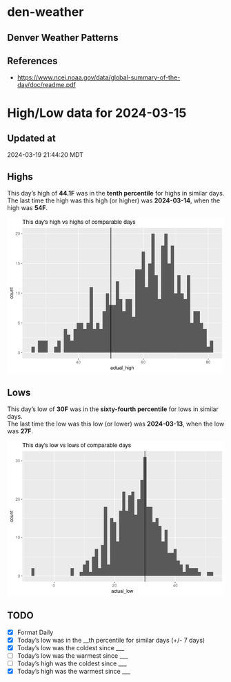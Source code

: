 

# den-weather

## Denver Weather Patterns

## References

- <https://www.ncei.noaa.gov/data/global-summary-of-the-day/doc/readme.pdf>

# High/Low data for 2024-03-15

## Updated at

2024-03-19 21:44:20 MDT

## Highs

This day’s high of **44.1F** was in the **tenth percentile** for highs
in similar days.  
The last time the high was this high (or higher) was **2024-03-14**,
when the high was **54F**.

![](readme_files/figure-commonmark/unnamed-chunk-4-1.png)

## Lows

This day’s low of **30F** was in the **sixty-fourth percentile** for
lows in similar days.  
The last time the low was this low (or lower) was **2024-03-13**, when
the low was **27F**.

![](readme_files/figure-commonmark/unnamed-chunk-6-1.png)

## TODO

- [x] Format Daily
- [x] Today’s low was in the \_\_th percentile for similar days (+/- 7
  days)
- [x] Today’s low was the coldest since \_\_\_
- [ ] Today’s low was the warmest since \_\_\_
- [ ] Today’s high was the coldest since \_\_\_
- [x] Today’s high was the warmest since \_\_\_
